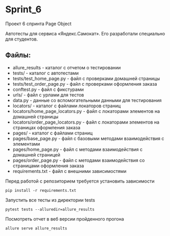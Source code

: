 # Sprint_6
Проект 6 спринта Page Object

Автотесты для сервиса «Яндекс.Самокат». Его разработали специально для студентов.


## Файлы:
- allure_results - каталог с отчетом о тестировании
- tests/ - каталог с автотестами
- tests/test_home_page.py - файл с проверками домашней страницы 
- tests/test_order_page.py - файл с проверками оформления заказа
- conftest.py - файл с фикстурами
- urls/ - файл с урлами для тестов
- data.py - данные со вспомогательными данными для тестирования
- locators/ - каталог с файлами локаторов страниц
- locators/home_page_locators.py - файл с локаторами элементов на домашней страницы
- locators/order_page_locators.py - файл с локаторами элементов на страницах оформления заказа
- pages/ - каталог с файлами страниц
- pages/base_page.py - файл с базовыми методами взаимодействия с элементами
- pages/home_page.py -  файл с методами взаимодействия с домашней страницей
- pages/order_page.py - файл с методами взаимодействия со страницами оформления заказа
- requirements.txt - файл с внешними зависимостями

Перед работой с репозиторием требуется установить зависимости 
```
pip install -r requirements.txt
```
Запустить все тесты из директории tests
```shell
pytest tests --alluredir=allure_results
```
Посмотреть отчет в веб версии пройденного прогона
```
allure serve allure_results
```
